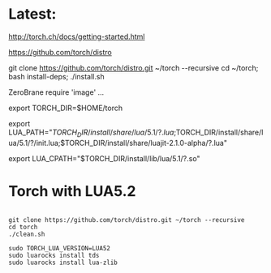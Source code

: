 # Latest:

http://torch.ch/docs/getting-started.html




https://github.com/torch/distro




git clone https://github.com/torch/distro.git ~/torch --recursive 
cd ~/torch; bash install-deps;
./install.sh


ZeroBrane require 'image' ...

export TORCH_DIR=$HOME/torch

export LUA_PATH="$TORCH_DIR/install/share/lua/5.1/?.lua;$TORCH_DIR/install/share/lua/5.1/?/init.lua;$TORCH_DIR/install/share/luajit-2.1.0-alpha/?.lua"

export LUA_CPATH="$TORCH_DIR/install/lib/lua/5.1/?.so"


# Torch with LUA5.2
```

git clone https://github.com/torch/distro.git ~/torch --recursive 
cd torch
./clean.sh

sudo TORCH_LUA_VERSION=LUA52
sudo luarocks install tds
sudo luarocks install lua-zlib
```
